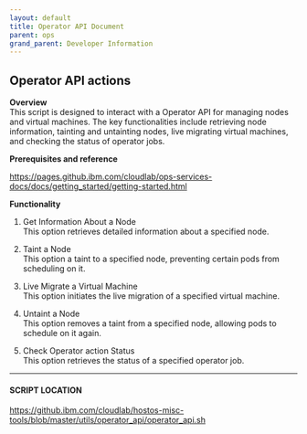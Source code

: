 ```yaml
---
layout: default
title: Operator API Document 
parent: ops
grand_parent: Developer Information
---
```



## Operator API actions

**Overview**<br>
This script is designed to interact with a Operator API for managing nodes and virtual machines. The key functionalities include retrieving node information, tainting and untainting nodes, live migrating virtual machines, and checking the status of operator jobs.


**Prerequisites and reference**

https://pages.github.ibm.com/cloudlab/ops-services-docs/docs/getting_started/getting-started.html

**Functionality**

1. Get Information About a Node <br> This option retrieves detailed information about a specified node.

2. Taint a Node <br> This option a taint to a specified node, preventing certain pods from scheduling on it.

3. Live Migrate a Virtual Machine <br> This option initiates the live migration of a specified virtual machine.

4. Untaint a Node <br> This option removes a taint from a specified node, allowing pods to schedule on it again.

5. Check Operator action Status <br> This option retrieves the status of a specified operator job.


---

#### SCRIPT LOCATION
https://github.ibm.com/cloudlab/hostos-misc-tools/blob/master/utils/operator_api/operator_api.sh

